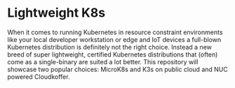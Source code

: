 # Lightweight K8s

When it comes to running Kubernetes in resource constraint environments like your local developer workstation or edge and IoT devices a full-blown Kubernetes distribution is definitely not the right choice. Instead a new breed of super lightweight, certified Kubernetes distributions that (often) come as a single-binary are suited a lot better. This repository will showcase two popular choices: MicroK8s and K3s on public cloud and NUC powered Cloudkoffer.